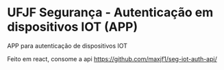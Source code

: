 # UFJF Segurança - Autenticação em dispositivos IOT (APP)

APP para autenticação de dispositivos IOT

Feito em react, consome a api https://github.com/maxjf1/seg-iot-auth-api/